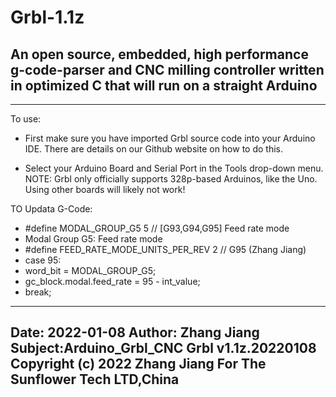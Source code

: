 # Grbl-1.1z
An open source, embedded, high performance g-code-parser and CNC milling controller written in optimized C that will run on a straight Arduino
------------------------------------------------
------------------------------------------------
To use:
- First make sure you have imported Grbl source code into your Arduino
  IDE. There are details on our Github website on how to do this.

- Select your Arduino Board and Serial Port in the Tools drop-down menu.
  NOTE: Grbl only officially supports 328p-based Arduinos, like the Uno.
  Using other boards will likely not work!
 
TO Updata G-Code:
- #define MODAL_GROUP_G5 5 // [G93,G94,G95] Feed rate mode
- Modal Group G5: Feed rate mode
- #define FEED_RATE_MODE_UNITS_PER_REV  2 // G95 (Zhang Jiang)
- case 95:
- word_bit = MODAL_GROUP_G5;
- gc_block.modal.feed_rate = 95 - int_value;
- break;
------------------------------------------------
Date: 2022-01-08
Author: Zhang Jiang 
Subject:Arduino_Grbl_CNC Grbl v1.1z.20220108
Copyright (c) 2022 Zhang Jiang For The Sunflower Tech LTD,China
------------------------------------------------
